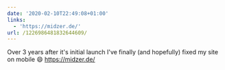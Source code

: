 ```yaml
---
date: '2020-02-10T22:49:08+01:00'
links:
  - 'https://midzer.de/'
url: /1226986481832644609/
---
```

Over 3 years after it's initial launch I've finally (and hopefully) fixed my site on mobile 😄 https://midzer.de/
